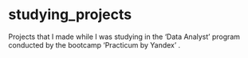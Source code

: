 # studying_projects
Projects that I made while I was studying in the ‘Data Analyst’ program conducted by the bootcamp  ‘Practicum by Yandex’ .
